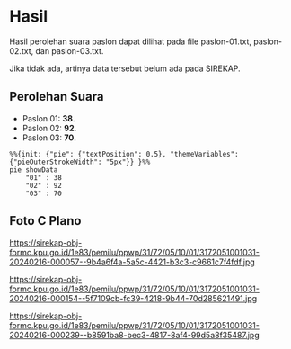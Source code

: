 # Hasil

Hasil perolehan suara paslon dapat dilihat pada file paslon-01.txt, paslon-02.txt, dan paslon-03.txt.

Jika tidak ada, artinya data tersebut belum ada pada SIREKAP.

## Perolehan Suara

 * Paslon 01: **38**.
 * Paslon 02: **92**.
 * Paslon 03: **70**.

```mermaid
%%{init: {"pie": {"textPosition": 0.5}, "themeVariables": {"pieOuterStrokeWidth": "5px"}} }%%
pie showData
    "01" : 38
    "02" : 92
    "03" : 70
```
## Foto C Plano

https://sirekap-obj-formc.kpu.go.id/1e83/pemilu/ppwp/31/72/05/10/01/3172051001031-20240216-000057--9b4a6f4a-5a5c-4421-b3c3-c9661c7f4fdf.jpg

https://sirekap-obj-formc.kpu.go.id/1e83/pemilu/ppwp/31/72/05/10/01/3172051001031-20240216-000154--5f7109cb-fc39-4218-9b44-70d285621491.jpg

https://sirekap-obj-formc.kpu.go.id/1e83/pemilu/ppwp/31/72/05/10/01/3172051001031-20240216-000239--b8591ba8-bec3-4817-8af4-99d5a8f35487.jpg
